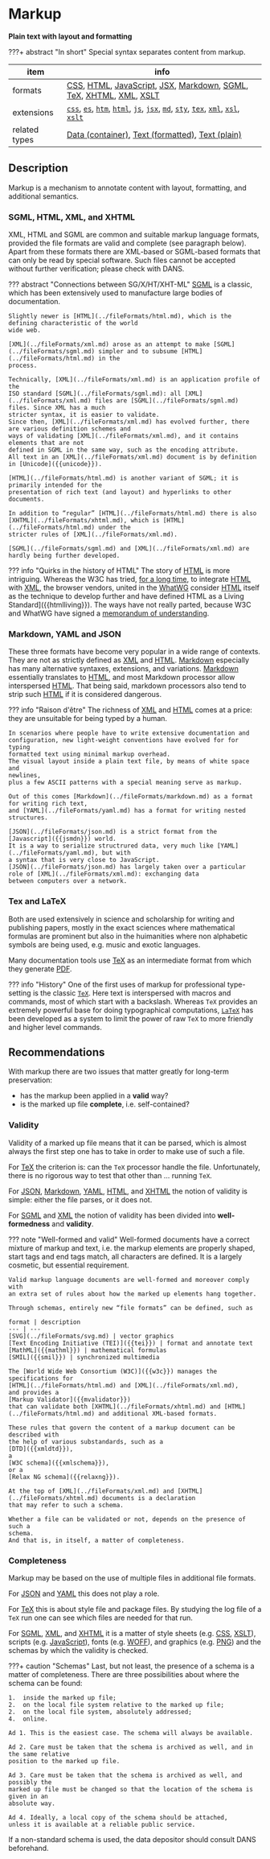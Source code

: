 

# Markup

**Plain text with layout and formatting**

???+ abstract "In short"
    Special syntax separates content from markup.

item | info
--- | ---
formats | [CSS](../fileFormats/css.md), [HTML](../fileFormats/html.md), [JavaScript](../fileFormats/javascript.md), [JSX](../fileFormats/jsx.md), [Markdown](../fileFormats/markdown.md), [SGML](../fileFormats/sgml.md), [TeX](../fileFormats/tex.md), [XHTML](../fileFormats/xhtml.md), [XML](../fileFormats/xml.md), [XSLT](../fileFormats/xslt.md)
extensions | [`css`](../extensions/css.md), [`es`](../extensions/es.md), [`htm`](../extensions/htm.md), [`html`](../extensions/html.md), [`js`](../extensions/js.md), [`jsx`](../extensions/jsx.md), [`md`](../extensions/md.md), [`sty`](../extensions/sty.md), [`tex`](../extensions/tex.md), [`xml`](../extensions/xml.md), [`xsl`](../extensions/xsl.md), [`xslt`](../extensions/xslt.md)
related types | [Data (container)](../dataTypes/dataContainer.md), [Text (formatted)](../dataTypes/textFormatted.md), [Text (plain)](../dataTypes/textPlain.md)

## Description

Markup is a mechanism to annotate content with layout, formatting, and
additional semantics.

### SGML, HTML, XML, and XHTML 

XML, HTML and SGML are common and suitable markup language formats, provided the
file formats are valid and complete (see paragraph below). Apart from these
formats there are XML-based or SGML-based formats that can only be read by
special software.
Such files cannot be accepted without further verification;
please check with DANS.

??? abstract "Connections between SG/X/HT/XHT-ML"
    [SGML](../fileFormats/sgml.md) is a classic, which has been extensively used to manufacture large
    bodies of documentation.

    Slightly newer is [HTML](../fileFormats/html.md), which is the defining characteristic of the world
    wide web.

    [XML](../fileFormats/xml.md) arose as an attempt to make [SGML](../fileFormats/sgml.md) simpler and to subsume [HTML](../fileFormats/html.md) in the
    process.

    Technically, [XML](../fileFormats/xml.md) is an application profile of the
    ISO standard [SGML](../fileFormats/sgml.md): all [XML](../fileFormats/xml.md) files are [SGML](../fileFormats/sgml.md) files. Since XML has a much
    stricter syntax, it is easier to validate.
    Since then, [XML](../fileFormats/xml.md) has evolved further, there are various definition schemes and
    ways of validating [XML](../fileFormats/xml.md), and it contains elements that are not
    defined in SGML in the same way, such as the encoding attribute.
    All text in an [XML](../fileFormats/xml.md) document is by definition in [Unicode]({{unicode}}).

    [HTML](../fileFormats/html.md) is another variant of SGML; it is primarily intended for the
    presentation of rich text (and layout) and hyperlinks to other documents.

    In addition to “regular” [HTML](../fileFormats/html.md) there is also [XHTML](../fileFormats/xhtml.md), which is [HTML](../fileFormats/html.md) under the
    stricter rules of [XML](../fileFormats/xml.md).

    [SGML](../fileFormats/sgml.md) and [XML](../fileFormats/xml.md) are hardly being further developed.

??? info "Quirks in the history of HTML"
    The story of [HTML](../fileFormats/html.md) is more intriguing.
    Whereas the W3C has tried,
    [for a long time]({{html52}}#introduction-history),
    to integrate [HTML](../fileFormats/html.md) with [XML](../fileFormats/xml.md),
    the browser vendors, united in the
    [WhatWG]({{whatwg}}) consider [HTML](../fileFormats/html.md) itself as the technique to develop further and have
    defined HTML as a Living Standard]({{htmlliving}}).
    The ways have not really parted, because W3C and WhatWG have
    signed a [memorandum of understanding]({{w3cwhatwg}}).

### Markdown, YAML and JSON

These three formats have become very popular in a wide range of contexts.
They are not as strictly defined as [XML](../fileFormats/xml.md) and [HTML](../fileFormats/html.md).
[Markdown](../fileFormats/markdown.md) especially has many alternative syntaxes, extensions, and 
variations. [Markdown](../fileFormats/markdown.md) essentially translates to [HTML](../fileFormats/html.md),
and most Markdown processor allow interspersed [HTML](../fileFormats/html.md).
That being said, markdown processors also tend to strip such [HTML](../fileFormats/html.md) if it is
considered dangerous.

??? info "Raison d'être"
    The richness of [XML](../fileFormats/xml.md) and [HTML](../fileFormats/html.md) comes at a price:
    they are unsuitable for being typed by a human.

    In scenarios where people have to write extensive documentation and
    configuration, new light-weight conventions have evolved for for typing
    formatted text using minimal markup overhead.
    The visual layout inside a plain text file, by means of white space and
    newlines,
    plus a few ASCII patterns with a special meaning serve as markup.

    Out of this comes [Markdown](../fileFormats/markdown.md) as a format for writing rich text,
    and [YAML](../fileFormats/yaml.md) has a format for writing nested structures.

    [JSON](../fileFormats/json.md) is a strict format from the [Javascript]({{jsmdn}}) world.
    It is a way to serialize structrured data, very much like [YAML](../fileFormats/yaml.md), but with
    a syntax that is very close to JavaScript.
    [JSON](../fileFormats/json.md) has largely taken over a particular role of [XML](../fileFormats/xml.md): exchanging data
    between computers over a network.

### Tex and LaTeX

Both are used extensively in science and scholarship for writing and publishing papers,
mostly in the exact sciences where mathematical formulas are prominent
but also in the huimanities where non alphabetic symbols are being used,
e.g. music and exotic languages.

Many documentation tools use [TeX](../fileFormats/tex.md) as an intermediate format from which they
generate [PDF](../fileFormats/pdf.md).

??? info "History"
    One of the first uses of markup for professional type-setting is the classic
    [`TeX`]({{tex}}).
    Here text is interspersed with macros and commands, most of which start with a
    backslash.
    Whereas `TeX` provides an extremely powerful base for doing typographical
    computations,
    [`LaTeX`]({{latex}}) has been developed as a system to limit the power of raw
    `TeX` to more friendly and higher level commands.

## Recommendations

With markup there are two issues that matter greatly for long-term preservation:

*   has the markup been applied in a **valid** way?
*   is the marked up file **complete**, i.e. self-contained?

### Validity

Validity of a marked up file means that it can be parsed, which is almost always
the first step one has to take in order to make use of such a file.

For [TeX](../fileFormats/tex.md) the criterion is: can the `TeX` processor handle the file.
Unfortunately, there is no rigorous way to test that other than ... running
`TeX`.

For [JSON](../fileFormats/json.md), [Markdown](../fileFormats/markdown.md), [YAML](../fileFormats/yaml.md), [HTML](../fileFormats/html.md), and [XHTML](../fileFormats/xhtml.md)
the notion of validity is simple: either the file
parses, or it does not.

For [SGML](../fileFormats/sgml.md) and [XML](../fileFormats/xml.md) the notion of validity has been divided into **well-formedness** and
**validity**.

??? note "Well-formed and valid"
    Well-formed documents have a correct mixture of markup and text, i.e. the markup
    elements are properly shaped, start tags and end tags match, all characters are
    defined. It is a largely cosmetic, but essential requirement.

    Valid markup language documents are well-formed and moreover comply with
    an extra set of rules about how the marked up elements hang together.

    Through schemas, entirely new “file formats” can be defined, such as

    format | description
    --- | ---
    [SVG](../fileFormats/svg.md) | vector graphics
    [Text Encoding Initiative (TEI)]({{tei}}) | format and annotate text
    [MathML]({{mathml}}) | mathematical formulas
    [SMIL]({{smil}}) | synchronized multimedia

    The [World Wide Web Consortium (W3C)]({{w3c}}) manages the specifications for
    [HTML](../fileFormats/html.md) and [XML](../fileFormats/xml.md),
    and provides a
    [Markup Validator]({{mvalidator}})
    that can validate both [XHTML](../fileFormats/xhtml.md) and [HTML](../fileFormats/html.md) and additional XML-based formats.

    These rules that govern the content of a markup document can be described with
    the help of various substandards, such as a
    [DTD]({{xmldtd}}),
    a 
    [W3C schema]({{xmlschema}}),
    or a
    [Relax NG schema]({{relaxng}}).

    At the top of [XML](../fileFormats/xml.md) and [XHTML](../fileFormats/xhtml.md) documents is a declaration
    that may refer to such a schema.

    Whether a file can be validated or not, depends on the presence of such a
    schema.
    And that is, in itself, a matter of completeness.

### Completeness

Markup may be based on the use of multiple files in additional file formats.

For [JSON](../fileFormats/json.md) and [YAML](../fileFormats/yaml.md) this does not play a role.

For [TeX](../fileFormats/tex.md) this is about style file and package files.
By studying the log file of a `TeX` run one can see which files are needed
for that run.

For [SGML](../fileFormats/sgml.md), [XML](../fileFormats/xml.md), and [XHTML](../fileFormats/xhtml.md) it is a matter
of style sheets (e.g. [CSS](../fileFormats/css.md), [XSLT](../fileFormats/xslt.md)),
scripts (e.g. [JavaScript](../fileFormats/javascript.md)),
fonts (e.g. [WOFF](../fileFormats/woff.md)),
and graphics (e.g. [PNG](../fileFormats/png.md))
and the schemas by which the validity is checked.

???+ caution "Schemas"
    Last, but not least, the presence of a schema is a matter of completeness.
    There are three possibilities about where the schema can be found:

    1.  inside the marked up file;
    2.  on the local file system relative to the marked up file;
    2.  on the local file system, absolutely addressed;
    4.  online.

    Ad 1. This is the easiest case. The schema will always be available.

    Ad 2. Care must be taken that the schema is archived as well, and in the same relative
    position to the marked up file.

    Ad 3. Care must be taken that the schema is archived as well, and possibly the
    marked up file must be changed so that the location of the schema is given in an
    absolute way.

    Ad 4. Ideally, a local copy of the schema should be attached,
    unless it is available at a reliable public service. 

If a non-standard schema is used, the data depositor should consult DANS beforehand.


